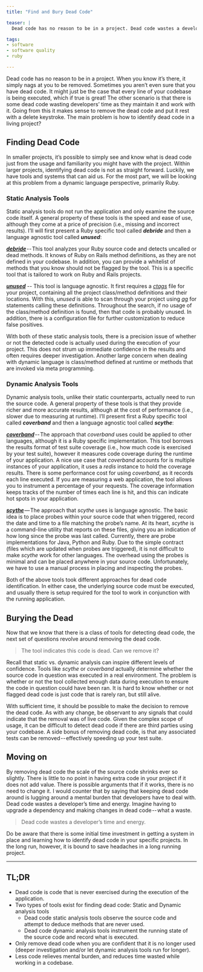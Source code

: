 ```yaml
---
title: "Find and Bury Dead Code"

teaser: |
  Dead code has no reason to be in a project. Dead code wastes a developer’s time and energy. Going from this it makes sense to remove the dead code and put it rest with a delete keystroke. The main problem is how to identify dead code in a living project?

tags:
- software
- software quality
- ruby

---
```


Dead code has no reason to be in a project. When you know it’s there, it simply nags at you to be removed. Sometimes you aren’t even sure that you have dead code. It might just be the case that every line of your codebase is being executed, which if true is great! The other scenario is that there is some dead code wasting developers’ time as they maintain it and work with it.
Going from this it makes sense to remove the dead code and put it rest with a delete keystroke. The main problem is how to identify dead code in a living project?

## Finding Dead Code

In smaller projects, it’s possible to simply see and know what is dead code just from the usage and familiarity you might have with the project. Within larger projects, identifying dead code is not as straight forward. Luckily, we have tools and systems that can aid us. For the most part, we will be looking at this problem from a dynamic language perspective, primarily Ruby.

### Static Analysis Tools

Static analysis tools do not run the application and only examine the source code itself. A general property of these tools is the speed and ease of use, although they come at a price of precision (i.e., missing and incorrect results). I’ll will first present a Ruby specific tool called **_debride_** and then a language agnostic tool called **_unused_**:

[**_debride_**](https://github.com/seattlerb/debride) -- This tool analyzes your Ruby source code and detects uncalled or dead methods. It knows of Ruby on Rails method definitions, as they are not defined in your codebase. In addition, you can provide a whitelist of methods that you know should not be flagged by the tool. This is a specific tool that is tailored to work on Ruby and Rails projects.

[**_unused_**](https://github.com/joshuaclayton/unused) -- This tool is language agnostic. It first requires a [_ctags_](http://ctags.sourceforge.net/) file for your project, containing all the project class/method definitions and their locations. With this, _unused_ is able to scan through your project using [_ag_](https://github.com/ggreer/the_silver_searcher) for statements calling these definitions. Throughout the search, if no usage of the class/method definition is found, then that code is probably unused. In addition, there is a configuration file for further customization to reduce false positives.

With both of these static analysis tools, there is a precision issue of whether or not the detected code is actually used during the execution of your project. This does not strum up immediate confidence in the results and often requires deeper investigation. Another large concern when dealing with dynamic language is class/method defined at runtime or methods that are invoked via meta programming.

### Dynamic Analysis Tools

Dynamic analysis tools, unlike their static counterparts, actually need to run the source code. A general property of these tools is that they provide richer and more accurate results, although at the cost of performance (i.e., slower due to measuring at runtime). I’ll present first a Ruby specific tool called **_coverband_** and then a language agnostic tool called **_scythe_**:

[**_coverband_**](https://github.com/danmayer/coverband) -- The approach that _coverband_ uses could be applied to other languages, although it is a Ruby specific implementation. This tool borrows the results format of test suite coverage (i.e., how much code is exercised by your test suite), however it measures code coverage during the runtime of your application. A nice use case that _coverband_ accounts for is multiple instances of your application, it uses a _redis_ instance to hold the coverage results. There is some performance cost for using _coverband_, as it records each line executed. If you are measuring a web application, the tool allows you to instrument a percentage of your requests. The coverage information keeps tracks of the number of times each line is hit, and this can indicate hot spots in your application.

[**_scythe_**](https://github.com/michaelfeathers/scythe) — The approach that _scythe_ uses is language agnostic. The basic idea is to place probes within your source code that when triggered, record the date and time to a file matching the probe’s  name. At its heart, _scythe_ is a command-line utility that reports on these files, giving you an indication of how long since the probe was last called. Currently, there are probe implementations for Java, Python and Ruby. Due to the simple contract (files which are updated when probes are triggered), it is not difficult to make _scythe_ work for other languages. The overhead using the probes is minimal and can be placed anywhere in your source code. Unfortunately, we have to use a manual process in placing and inspecting the probes.

Both of the above tools took different approaches for dead code identification. In either case, the underlying source code must be executed, and usually there is setup required for the tool to work in conjunction with the running application.

## Burying the Dead

Now that we know that there is a class of tools for detecting dead code, the next set of questions revolve around removing the dead code.

> The tool indicates this code is dead. Can we remove it?

Recall that static vs. dynamic analysis can inspire different levels of confidence. Tools like _scythe_ or _coverband_ actually determine whether the source code in question was executed in a real environment. The problem is whether or not the tool collected enough data during execution to ensure the code in question could have been ran. It is hard to know whether or not flagged dead code is just code that is rarely ran, but still alive.

With sufficient time, it should be possible to make the decision to remove the dead code. As with any change, be observant to any signals that could indicate that the removal was of live code. Given the complex scope of usage, it can be difficult to detect dead code if there are third parties using your codebase. A side bonus of removing dead code, is that any associated tests can be removed -- effectively speeding up your test suite.

## Moving on

By removing dead code the scale of the source code shrinks ever so slightly. There is little to no point in having extra code in your project if it does not add value. There is possible arguments that if it works, there is no need to change it. I would counter that by saying that keeping dead code around is lugging around a mental burden that developers have to deal with. Dead code wastes a developer’s time and energy. Imagine having to upgrade a dependency and making changes in dead code -- what a waste.

> Dead code wastes a developer’s time and energy.

Do be aware that there is some initial time investment in getting a system in place and learning how to identify dead code in your specific projects. In the long run, however, it is bound to save headaches in a long running project.

-----

## TL;DR

* Dead code is code that is never exercised during the execution of the application.
* Two types of tools exist for finding dead code: Static and Dynamic analysis tools
  * Dead code static analysis tools observe the source code and attempt to deduce methods that are never used.
  * Dead code dynamic analysis tools instrument the running state of the source code and record what is executed.
* Only remove dead code when you are confident that it is no longer used (deeper investigation and/or let dynamic analysis tools run for longer).
* Less code relieves mental burden, and reduces time wasted while working in a codebase.
